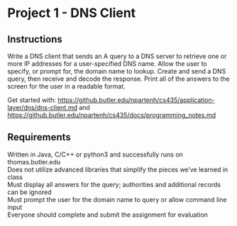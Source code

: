 # Project 1 - DNS Client

## Instructions

Write a DNS client that sends an A query to a DNS server to retrieve one or more IP addresses for a user-specified DNS name.  Allow the user to specify, or prompt for, the domain name to lookup.  Create and send a DNS query, then receive and decode the response.  Print all of the answers to the screen for the user in a readable format.

Get started with: https://github.butler.edu/npartenh/cs435/application-layer/dns/dns-client.md and https://github.butler.edu/npartenh/cs435/docs/programming_notes.md

## Requirements

Written in Java, C/C++ or python3 and successfully runs on thomas.butler.edu </br>
Does not utilize advanced libraries that simplify the pieces we’ve learned in class </br>
Must display all answers for the query; authorities and additional records can be ignored </br>
Must prompt the user for the domain name to query or allow command line input </br>
Everyone should complete and submit the assignment for evaluation </br>

